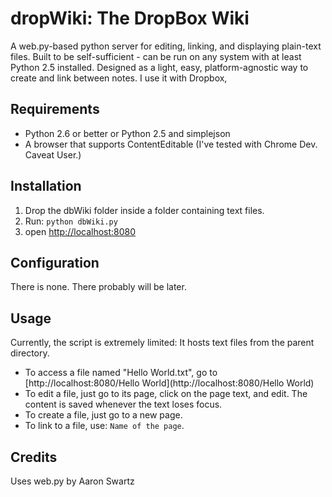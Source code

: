 dropWiki: The DropBox Wiki
================
A web.py-based python server for editing, linking, and displaying plain-text files. Built to be self-sufficient - can be run on any system with at least Python 2.5 installed.
Designed as a light, easy, platform-agnostic way to create and link between notes. I use it with Dropbox,

Requirements
------------
* Python 2.6 or better or Python 2.5 and simplejson
* A browser that supports ContentEditable (I've tested with Chrome Dev. Caveat User.)

Installation
------------
1. Drop the dbWiki folder inside a folder containing text files.
2. Run: `python dbWiki.py`
3. open [http://localhost:8080](http://localhost:8080)

Configuration
-------------
There is none. There probably will be later.

Usage
-----
Currently, the script is extremely limited: It hosts text files from the parent directory.

* To access a file named "Hello World.txt", go to [http://localhost:8080/Hello World](http://localhost:8080/Hello World)
* To edit a file, just go to its page, click on the page text, and edit. The content is saved whenever the text loses focus.
* To create a file, just go to a new page.
* To link to a file, use: ```Name of the page```.

Credits
-------
Uses web.py by Aaron Swartz